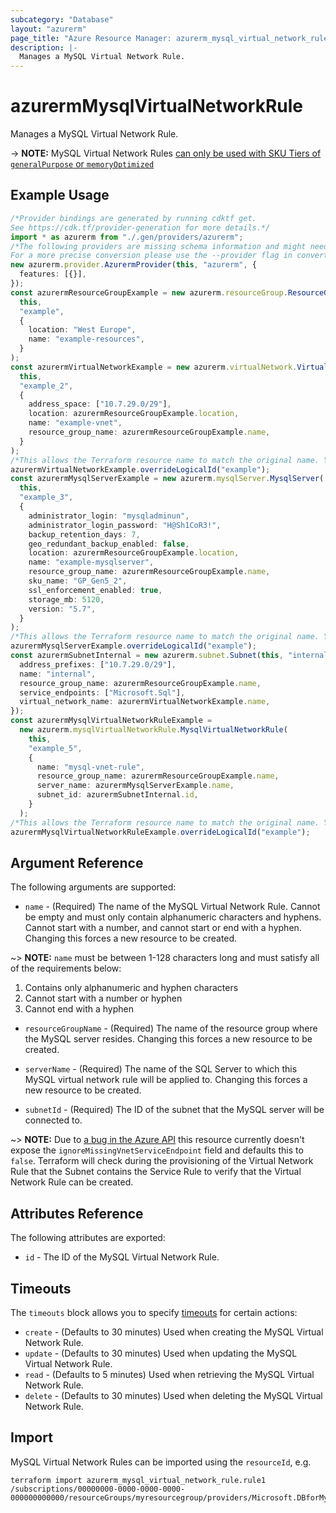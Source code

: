 ```yaml
---
subcategory: "Database"
layout: "azurerm"
page_title: "Azure Resource Manager: azurerm_mysql_virtual_network_rule"
description: |-
  Manages a MySQL Virtual Network Rule.
---
```


# azurermMysqlVirtualNetworkRule

Manages a MySQL Virtual Network Rule.

\-> **NOTE:** MySQL Virtual Network Rules [can only be used with SKU Tiers of `generalPurpose` or `memoryOptimized`](https://docs.microsoft.com/azure/mysql/concepts-data-access-and-security-vnet)

## Example Usage

```typescript
/*Provider bindings are generated by running cdktf get.
See https://cdk.tf/provider-generation for more details.*/
import * as azurerm from "./.gen/providers/azurerm";
/*The following providers are missing schema information and might need manual adjustments to synthesize correctly: azurerm.
For a more precise conversion please use the --provider flag in convert.*/
new azurerm.provider.AzurermProvider(this, "azurerm", {
  features: [{}],
});
const azurermResourceGroupExample = new azurerm.resourceGroup.ResourceGroup(
  this,
  "example",
  {
    location: "West Europe",
    name: "example-resources",
  }
);
const azurermVirtualNetworkExample = new azurerm.virtualNetwork.VirtualNetwork(
  this,
  "example_2",
  {
    address_space: ["10.7.29.0/29"],
    location: azurermResourceGroupExample.location,
    name: "example-vnet",
    resource_group_name: azurermResourceGroupExample.name,
  }
);
/*This allows the Terraform resource name to match the original name. You can remove the call if you don't need them to match.*/
azurermVirtualNetworkExample.overrideLogicalId("example");
const azurermMysqlServerExample = new azurerm.mysqlServer.MysqlServer(
  this,
  "example_3",
  {
    administrator_login: "mysqladminun",
    administrator_login_password: "H@Sh1CoR3!",
    backup_retention_days: 7,
    geo_redundant_backup_enabled: false,
    location: azurermResourceGroupExample.location,
    name: "example-mysqlserver",
    resource_group_name: azurermResourceGroupExample.name,
    sku_name: "GP_Gen5_2",
    ssl_enforcement_enabled: true,
    storage_mb: 5120,
    version: "5.7",
  }
);
/*This allows the Terraform resource name to match the original name. You can remove the call if you don't need them to match.*/
azurermMysqlServerExample.overrideLogicalId("example");
const azurermSubnetInternal = new azurerm.subnet.Subnet(this, "internal", {
  address_prefixes: ["10.7.29.0/29"],
  name: "internal",
  resource_group_name: azurermResourceGroupExample.name,
  service_endpoints: ["Microsoft.Sql"],
  virtual_network_name: azurermVirtualNetworkExample.name,
});
const azurermMysqlVirtualNetworkRuleExample =
  new azurerm.mysqlVirtualNetworkRule.MysqlVirtualNetworkRule(
    this,
    "example_5",
    {
      name: "mysql-vnet-rule",
      resource_group_name: azurermResourceGroupExample.name,
      server_name: azurermMysqlServerExample.name,
      subnet_id: azurermSubnetInternal.id,
    }
  );
/*This allows the Terraform resource name to match the original name. You can remove the call if you don't need them to match.*/
azurermMysqlVirtualNetworkRuleExample.overrideLogicalId("example");

```

## Argument Reference

The following arguments are supported:

* `name` - (Required) The name of the MySQL Virtual Network Rule. Cannot be empty and must only contain alphanumeric characters and hyphens. Cannot start with a number, and cannot start or end with a hyphen. Changing this forces a new resource to be created.

\~> **NOTE:** `name` must be between 1-128 characters long and must satisfy all of the requirements below:

1. Contains only alphanumeric and hyphen characters
2. Cannot start with a number or hyphen
3. Cannot end with a hyphen

*   `resourceGroupName` - (Required) The name of the resource group where the MySQL server resides. Changing this forces a new resource to be created.

*   `serverName` - (Required) The name of the SQL Server to which this MySQL virtual network rule will be applied to. Changing this forces a new resource to be created.

*   `subnetId` - (Required) The ID of the subnet that the MySQL server will be connected to.

\~> **NOTE:** Due to [a bug in the Azure API](https://github.com/Azure/azure-rest-api-specs/issues/3719) this resource currently doesn't expose the `ignoreMissingVnetServiceEndpoint` field and defaults this to `false`. Terraform will check during the provisioning of the Virtual Network Rule that the Subnet contains the Service Rule to verify that the Virtual Network Rule can be created.

## Attributes Reference

The following attributes are exported:

* `id` - The ID of the MySQL Virtual Network Rule.

## Timeouts

The `timeouts` block allows you to specify [timeouts](https://www.terraform.io/language/resources/syntax#operation-timeouts) for certain actions:

* `create` - (Defaults to 30 minutes) Used when creating the MySQL Virtual Network Rule.
* `update` - (Defaults to 30 minutes) Used when updating the MySQL Virtual Network Rule.
* `read` - (Defaults to 5 minutes) Used when retrieving the MySQL Virtual Network Rule.
* `delete` - (Defaults to 30 minutes) Used when deleting the MySQL Virtual Network Rule.

## Import

MySQL Virtual Network Rules can be imported using the `resourceId`, e.g.

```console
terraform import azurerm_mysql_virtual_network_rule.rule1 /subscriptions/00000000-0000-0000-0000-000000000000/resourceGroups/myresourcegroup/providers/Microsoft.DBforMySQL/servers/myserver/virtualNetworkRules/vnetrulename
```
